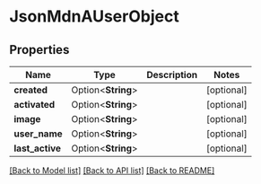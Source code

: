 # JsonMdnAUserObject

## Properties

Name | Type | Description | Notes
------------ | ------------- | ------------- | -------------
**created** | Option<**String**> |  | [optional]
**activated** | Option<**String**> |  | [optional]
**image** | Option<**String**> |  | [optional]
**user_name** | Option<**String**> |  | [optional]
**last_active** | Option<**String**> |  | [optional]

[[Back to Model list]](../README.md#documentation-for-models) [[Back to API list]](../README.md#documentation-for-api-endpoints) [[Back to README]](../README.md)


